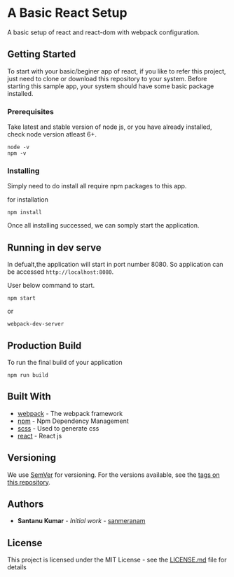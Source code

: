 # A Basic React Setup

A basic setup of react and react-dom with webpack configuration.

## Getting Started

To start with your basic/beginer app of react, if you like to refer this project, just need to clone or download this repository to your system. Before starting this sample app, your system should have some basic package installed.

### Prerequisites

Take latest and stable version of node js, or you have already installed, check node version atleast 6+.

```
node -v
npm -v
```

### Installing

Simply need to do install all require npm packages to this app.

for installation

```
npm install
```

Once all installing successed, we can somply start the application.

## Running in dev serve

In defualt,the application will start in port number 8080. So application can be accessed ``http://localhost:8080``.

User below command to start.

```
npm start
```
or

```
webpack-dev-server
```


## Production Build

To run the final build of your application 

```
npm run build
```

## Built With

* [webpack](https://webpack.js.org/) - The webpack framework
* [npm](https://www.npmjs.com/) - Npm Dependency Management
* [scss](https://sass-lang.com/) - Used to generate css
* [react](https://reactjs.org/tutorial/tutorial.html) - React js 


## Versioning

We use [SemVer](http://semver.org/) for versioning. For the versions available, see the [tags on this repository](https://github.com/your/project/tags). 

## Authors

* **Santanu Kumar** - *Initial work* - [sanmeranam](https://github.com/sanmeranam)


## License

This project is licensed under the MIT License - see the [LICENSE.md](LICENSE.md) file for details



